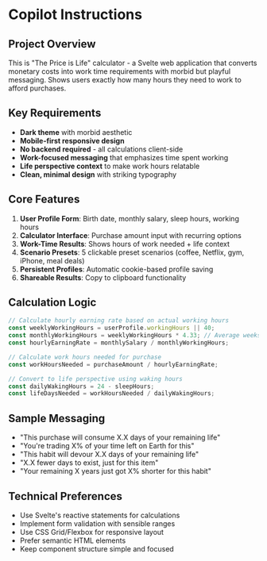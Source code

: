 # Copilot Instructions

<!-- Use this file to provide workspace-specific custom instructions to Copilot. For more details, visit https://code.visualstudio.com/docs/copilot/copilot-customization#_use-a-githubcopilotinstructionsmd-file -->

## Project Overview

This is "The Price is Life" calculator - a Svelte web application that converts monetary costs into work time requirements with morbid but playful messaging. Shows users exactly how many hours they need to work to afford purchases.

## Key Requirements

- **Dark theme** with morbid aesthetic
- **Mobile-first responsive design**
- **No backend required** - all calculations client-side
- **Work-focused messaging** that emphasizes time spent working
- **Life perspective context** to make work hours relatable
- **Clean, minimal design** with striking typography

## Core Features

1. **User Profile Form**: Birth date, monthly salary, sleep hours, working hours
2. **Calculator Interface**: Purchase amount input with recurring options
3. **Work-Time Results**: Shows hours of work needed + life context
4. **Scenario Presets**: 5 clickable preset scenarios (coffee, Netflix, gym, iPhone, meal deals)
5. **Persistent Profiles**: Automatic cookie-based profile saving
6. **Shareable Results**: Copy to clipboard functionality

## Calculation Logic

```javascript
// Calculate hourly earning rate based on actual working hours
const weeklyWorkingHours = userProfile.workingHours || 40;
const monthlyWorkingHours = weeklyWorkingHours * 4.33; // Average weeks per month
const hourlyEarningRate = monthlySalary / monthlyWorkingHours;

// Calculate work hours needed for purchase
const workHoursNeeded = purchaseAmount / hourlyEarningRate;

// Convert to life perspective using waking hours
const dailyWakingHours = 24 - sleepHours;
const lifeDaysNeeded = workHoursNeeded / dailyWakingHours;
```

## Sample Messaging

- "This purchase will consume X.X days of your remaining life"
- "You're trading X% of your time left on Earth for this"
- "This habit will devour X.X days of your remaining life"
- "X.X fewer days to exist, just for this item"
- "Your remaining X years just got X% shorter for this habit"

## Technical Preferences

- Use Svelte's reactive statements for calculations
- Implement form validation with sensible ranges
- Use CSS Grid/Flexbox for responsive layout
- Prefer semantic HTML elements
- Keep component structure simple and focused
